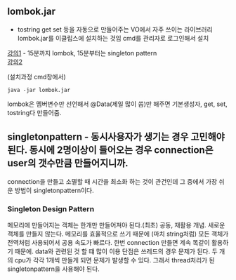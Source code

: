 ## lombok.jar
- tostring get set 등을 자동으로 만들어주는 VO에서 자주 쓰이는 라이브러리
lombok.jar를 이클립스에 설치하는 것임 
cmd를 관리자로 로그인해서 설치

[강의1](https://youtu.be/W1EqDfm6d6I) - 15분까지 lombok, 15분부터는 singleton pattern  
[강의2](https://youtu.be/lBiGSvF1WuI)   

(설치과정 cmd창에서)

```
java -jar lombok.jar
```

lombok은 멤버변수만 선언해서 @Data(제일 많이 씀)만 해주면 기본생성자, get, set, tostring다 만들어줌.

## singletonpattern - 동시사용자가 생기는 경우 고민해야 된다. 동시에 2명이상이 들어오는 경우 connection은 user의 갯수만큼 만들어지니까.
connection을 만들고 소멸할 때 시간을 최소화 하는 것이 관건인데 그 중에서 가장 쉬운 방법이 singletonpattern이다.

### Singleton Design Pattern

메모리에 만들어지는 객체는 한개만 만들어져야 된다.(최초) 공동, 재활용 개념. 새로운 객체를 만들지 않는다. 메모리를 효율적으로 쓰기 때문에 (마치 string처럼)
모든 객체가 전역처럼 사용되어서 공용
속도가 빠르다. 
한번 connection 만들면 계속 똑같이 활용하기 때문에. data와 관련된 것 할 떄 많이 이용
단점은 쓰레드의 경우 문제가 된다. 두 개의 cpu가 각각 1개씩 만들게 되면 문제가 발생할 수 있다. 그래서 thread처리가 된 singletonpattern을 사용해야 된다.
